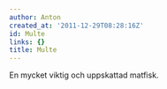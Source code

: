 ```yaml
---
author: Anton
created_at: '2011-12-29T08:28:16Z'
id: Multe
links: {}
title: Multe
---
```


En mycket viktig och uppskattad matfisk.

